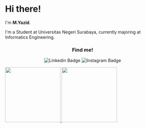 # Hi there! 

I'm **M.Yazid**.

I'm a Student at Universitas Negeri Surabaya, currently majoring at Informatics Engineering.

<h3 align="center">Find me!</h3>
<p align="center">
<img alt="Linkedin Badge" src="https://img.shields.io/badge/-M.Yazid-cyan?style=flat-square&logo=Linkedin&logoColor=black&link=https://www.linkedin.com/in/m-yazid13/" >
<img alt="Instagram Badge" src="https://img.shields.io/badge/-myazid13-purple?style=flat-square&logo=Instagram&logoColor=white&link=https://www.instagram.com/myazid_13/">


<p align="left">
<a href="https://github.com/myazid13"><img height="180em" src="https://github-readme-stats.vercel.app/api?username=myazid13&show_icons=true&hide_border=true&&count_private=true&include_all_commits=true" />
  <img height="180em" src="https://github-readme-stats-eight-theta.vercel.app/api/top-langs/?username=myazid13&layout=compact&langs_count=8&theme=algolia"/>
</a>
</p>
